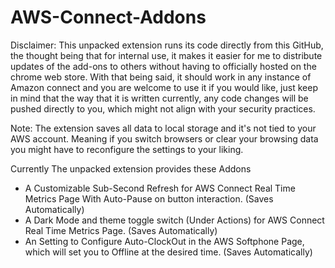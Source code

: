 # AWS-Connect-Addons

Disclaimer: This unpacked extension runs its code directly from this GitHub, the thought being that for internal use,
it makes it easier for me to distribute updates of the add-ons to others without having to officially hosted on the chrome web store. 
With that being said, it should work in any instance of Amazon connect and you are welcome to use it if you would like, 
just keep in mind that the way that it is written currently, any code changes will be pushed directly to you, 
which might not align with your security practices.

Note: The extension saves all data to local storage and it's not tied to your AWS account. Meaning if you switch browsers or clear your browsing data you might have to reconfigure the settings to your liking.

Currently The unpacked extension provides these Addons

* A Customizable Sub-Second Refresh for AWS Connect Real Time Metrics Page With Auto-Pause on button interaction. (Saves Automatically) 
* A Dark Mode and theme toggle switch (Under Actions) for AWS Connect Real Time Metrics Page. (Saves Automatically) 
* An Setting to Configure Auto-ClockOut in the AWS Softphone Page, which will set you to Offline at the desired time. (Saves Automatically) 
